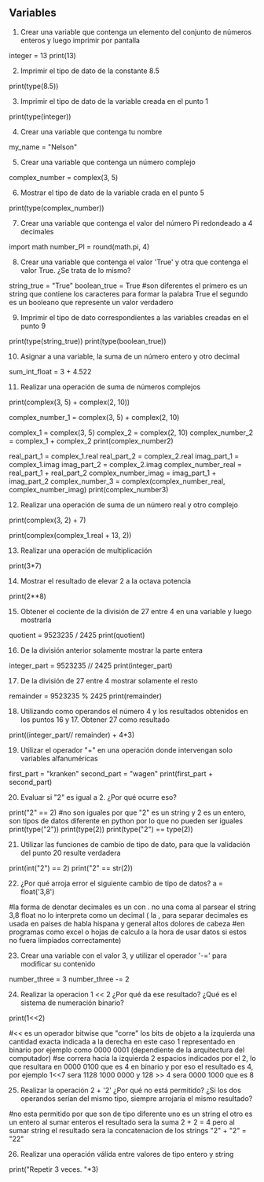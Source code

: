 ## Variables

1) Crear una variable que contenga un elemento del conjunto de números enteros y luego imprimir por pantalla

integer = 13
print(13)

2) Imprimir el tipo de dato de la constante 8.5

print(type(8.5))

3) Imprimir el tipo de dato de la variable creada en el punto 1

print(type(integer))

4) Crear una variable que contenga tu nombre

my_name = "Nelson"

5) Crear una variable que contenga un número complejo

complex_number = complex(3, 5) 

6) Mostrar el tipo de dato de la variable crada en el punto 5

print(type(complex_number))

7) Crear una variable que contenga el valor del número Pi redondeado a 4 decimales

import math
number_PI = round(math.pi, 4)

8) Crear una variable que contenga el valor 'True' y otra que contenga el valor True. ¿Se trata de lo mismo?

string_true = "True"
boolean_true = True
#son diferentes el primero es un string que contiene los caracteres para formar la palabra True el segundo es un booleano que represente un valor verdadero

9) Imprimir el tipo de dato correspondientes a las variables creadas en el punto 9

print(type(string_true))
print(type(boolean_true))

10) Asignar a una variable, la suma de un número entero y otro decimal

sum_int_float = 3 + 4.522

11) Realizar una operación de suma de números complejos

print(complex(3, 5) + complex(2, 10))

complex_number_1 = complex(3, 5) + complex(2, 10)

complex_1 = complex(3, 5)
complex_2 = complex(2, 10)
complex_number_2 = complex_1 + complex_2
print(complex_number2)

real_part_1 = complex_1.real
real_part_2 = complex_2.real
imag_part_1 = complex_1.imag
imag_part_2 = complex_2.imag
complex_number_real = real_part_1 + real_part_2
complex_number_imag = imag_part_1 + imag_part_2
complex_number_3 = complex(complex_number_real, complex_number_imag)
print(complex_number3)

12) Realizar una operación de suma de un número real y otro complejo

print(complex(3, 2) + 7)

print(complex(complex_1.real + 13, 2))

13) Realizar una operación de multiplicación

print(3*7)

14) Mostrar el resultado de elevar 2 a la octava potencia

print(2**8)

15) Obtener el cociente de la división de 27 entre 4 en una variable y luego mostrarla

quotient = 9523235 / 2425
print(quotient)

16) De la división anterior solamente mostrar la parte entera

integer_part = 9523235 // 2425
print(integer_part)

17) De la división de 27 entre 4 mostrar solamente el resto

remainder = 9523235 % 2425
print(remainder)

18) Utilizando como operandos el número 4 y los resultados obtenidos en los puntos 16 y 17. Obtener 27 como resultado

print((integer_part// remainder) + 4*3)

19) Utilizar el operador "+" en una operación donde intervengan solo variables alfanuméricas

first_part = "kranken"
second_part = "wagen"
print(first_part + second_part)

20) Evaluar si "2" es igual a 2. ¿Por qué ocurre eso?

print("2" == 2)
#no son iguales por que "2" es un string y 2 es un entero, son tipos de datos diferente en python por lo que no pueden ser iguales
print(type("2"))
print(type(2))
print(type("2") == type(2))

21) Utilizar las funciones de cambio de tipo de dato, para que la validación del punto 20 resulte verdadera

print(int("2") == 2)
print("2" == str(2))

22) ¿Por qué arroja error el siguiente cambio de tipo de datos? a = float('3,8')

#la forma de denotar decimales es un con .  no una coma al parsear el string 3,8 float no lo interpreta como un decimal ( la , para separar decimales es usada en paises de habla hispana y general altos dolores de cabeza
#en programas como excel o hojas de calculo a la hora de usar datos si estos no fuera limpiados correctamente)

23) Crear una variable con el valor 3, y utilizar el operador '-=' para modificar su contenido

number_three = 3
number_three -= 2

24) Realizar la operacion 1 << 2 ¿Por qué da ese resultado? ¿Qué es el sistema de numeración binario?

print(1<<2) 

#<< es un operador bitwise que "corre" los bits de objeto a la izquierda una cantidad exacta indicada a la derecha en este caso 1 representado en binario por ejemplo como 0000 0001 (dependiente de la arquitectura del computador)
#se correra hacia la izquierda 2 espacios indicados por el 2, lo que resultara en 0000 0100 que es 4 en binario y por eso el resultado es 4, por ejemplo 1<<7 sera 1128 1000 0000 y 128 >> 4 sera 0000 1000 que es 8

25) Realizar la operación 2 + '2' ¿Por qué no está permitido? ¿Si los dos operandos serían del mismo tipo, siempre arrojaría el mismo resultado? 

#no esta permitido por que son de tipo diferente uno es un string el otro es un entero al sumar enteros el resultado sera la suma 2 + 2 = 4 pero al sumar string el resultado sera la concatenacion de los strings "2" + "2" = "22"

26) Realizar una operación válida entre valores de tipo entero y string

print("Repetir 3 veces. "*3)